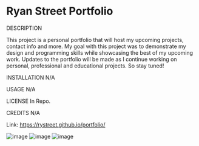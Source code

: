 # Ryan Street Portfolio

DESCRIPTION

This project is a personal portfolio that will host my upcoming projects, contact info and more.
My goal with this project was to demonstrate my design and programming skills while showcasing the best of my upcoming work.
Updates to the portfolio will be made as I continue working on personal, professional and educational projects. So stay tuned!

INSTALLATION
N/A

USAGE
N/A

LICENSE
In Repo.

CREDITS
N/A

Link: https://rystreet.github.io/portfolio/

![image](https://user-images.githubusercontent.com/112584082/192397043-7de9745e-ddab-4d54-a0ec-010a008c83f5.png)
![image](https://user-images.githubusercontent.com/112584082/192397070-09b51e2f-e15a-4155-83ef-2c7bc4c35acb.png)
![image](https://user-images.githubusercontent.com/112584082/192397084-b463cd8a-cfc4-45f7-8592-046a3fedceee.png)


